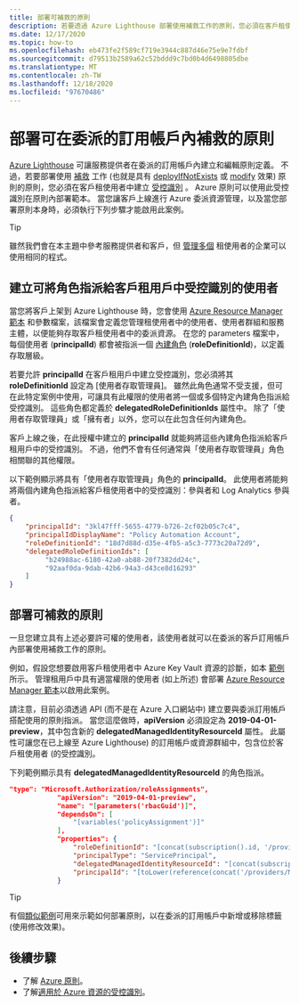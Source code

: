 ```yaml
---
title: 部署可補救的原則
description: 若要透過 Azure Lighthouse 部署使用補救工作的原則，您必須在客戶租使用者中建立受控識別。
ms.date: 12/17/2020
ms.topic: how-to
ms.openlocfilehash: eb473fe2f589cf719e3944c887d46e75e9e7fdbf
ms.sourcegitcommit: d79513b2589a62c52bddd9c7bd0b4d6498805dbe
ms.translationtype: MT
ms.contentlocale: zh-TW
ms.lasthandoff: 12/18/2020
ms.locfileid: "97670486"
---
```

# <a name="deploy-a-policy-that-can-be-remediated-within-a-delegated-subscription"></a>部署可在委派的訂用帳戶內補救的原則

[Azure Lighthouse](../overview.md) 可讓服務提供者在委派的訂用帳戶內建立和編輯原則定義。 不過，若要部署使用 [補救](../../governance/policy/how-to/remediate-resources.md) 工作 (也就是具有 [deployIfNotExists](../../governance/policy/concepts/effects.md#deployifnotexists) 或 [modify](../../governance/policy/concepts/effects.md#modify) 效果) 原則的原則，您必須在客戶租使用者中建立 [受控識別](../../active-directory/managed-identities-azure-resources/overview.md) 。 Azure 原則可以使用此受控識別在原則內部署範本。 當您讓客戶上線進行 Azure 委派資源管理，以及當您部署原則本身時，必須執行下列步驟才能啟用此案例。

> [!TIP]
> 雖然我們會在本主題中參考服務提供者和客戶，但 [管理多個](../concepts/enterprise.md) 租使用者的企業可以使用相同的程式。

## <a name="create-a-user-who-can-assign-roles-to-a-managed-identity-in-the-customer-tenant"></a>建立可將角色指派給客戶租用戶中受控識別的使用者

當您將客戶上架到 Azure Lighthouse 時，您會使用 [Azure Resource Manager 範本](onboard-customer.md#create-an-azure-resource-manager-template) 和參數檔案，該檔案會定義您管理租使用者中的使用者、使用者群組和服務主體，以便能夠存取客戶租使用者中的委派資源。 在您的 parameters 檔案中，每個使用者 (**principalId**) 都會被指派一個 [內建角色](../../role-based-access-control/built-in-roles.md) (**roleDefinitionId**)，以定義存取層級。

若要允許 **principalId** 在客戶租用戶中建立受控識別，您必須將其 **roleDefinitionId** 設定為 [使用者存取管理員]。 雖然此角色通常不受支援，但可在此特定案例中使用，可讓具有此權限的使用者將一個或多個特定內建角色指派給受控識別。 這些角色都定義於 **delegatedRoleDefinitionIds** 屬性中。 除了「使用者存取管理員」或「擁有者」以外，您可以在此包含任何內建角色。

客戶上線之後，在此授權中建立的 **principalId** 就能夠將這些內建角色指派給客戶租用戶中的受控識別。 不過，他們不會有任何通常與「使用者存取管理員」角色相關聯的其他權限。

以下範例顯示將具有「使用者存取管理員」角色的 **principalId**。 此使用者將能夠將兩個內建角色指派給客戶租使用者中的受控識別：參與者和 Log Analytics 參與者。

```json
{
    "principalId": "3kl47fff-5655-4779-b726-2cf02b05c7c4",
    "principalIdDisplayName": "Policy Automation Account",
    "roleDefinitionId": "18d7d88d-d35e-4fb5-a5c3-7773c20a72d9",
    "delegatedRoleDefinitionIds": [
         "b24988ac-6180-42a0-ab88-20f7382dd24c",
         "92aaf0da-9dab-42b6-94a3-d43ce8d16293"
    ]
}
```

## <a name="deploy-policies-that-can-be-remediated"></a>部署可補救的原則

一旦您建立具有上述必要許可權的使用者，該使用者就可以在委派的客戶訂用帳戶內部署使用補救工作的原則。

例如，假設您想要啟用客戶租使用者中 Azure Key Vault 資源的診斷，如本 [範例](https://github.com/Azure/Azure-Lighthouse-samples/tree/master/templates/policy-enforce-keyvault-monitoring)所示。 管理租用戶中具有適當權限的使用者 (如上所述) 會部署 [Azure Resource Manager 範本](https://github.com/Azure/Azure-Lighthouse-samples/blob/master/templates/policy-enforce-keyvault-monitoring/enforceAzureMonitoredKeyVault.json)以啟用此案例。

請注意，目前必須透過 API (而不是在 Azure 入口網站中) 建立要與委派訂用帳戶搭配使用的原則指派。 當您這麼做時，**apiVersion** 必須設定為 **2019-04-01-preview**，其中包含新的 **delegatedManagedIdentityResourceId** 屬性。 此屬性可讓您在已上線至 Azure Lighthouse) 的訂用帳戶或資源群組中，包含位於客戶租使用者 (的受控識別。

下列範例顯示具有 **delegatedManagedIdentityResourceId** 的角色指派。

```json
"type": "Microsoft.Authorization/roleAssignments",
            "apiVersion": "2019-04-01-preview",
            "name": "[parameters('rbacGuid')]",
            "dependsOn": [
                "[variables('policyAssignment')]"
            ],
            "properties": {
                "roleDefinitionId": "[concat(subscription().id, '/providers/Microsoft.Authorization/roleDefinitions/', variables('rbacContributor'))]",
                "principalType": "ServicePrincipal",
                "delegatedManagedIdentityResourceId": "[concat(subscription().id, '/providers/Microsoft.Authorization/policyAssignments/', variables('policyAssignment'))]",
                "principalId": "[toLower(reference(concat('/providers/Microsoft.Authorization/policyAssignments/', variables('policyAssignment')), '2018-05-01', 'Full' ).identity.principalId)]"
            }
```

> [!TIP]
> 有個[類似範例](https://github.com/Azure/Azure-Lighthouse-samples/tree/master/templates/policy-add-or-replace-tag)可用來示範如何部署原則，以在委派的訂用帳戶中新增或移除標籤 (使用修改效果)。

## <a name="next-steps"></a>後續步驟

- 了解 [Azure 原則](../../governance/policy/index.yml)。
- 了解[適用於 Azure 資源的受控識別](../../active-directory/managed-identities-azure-resources/overview.md)。
